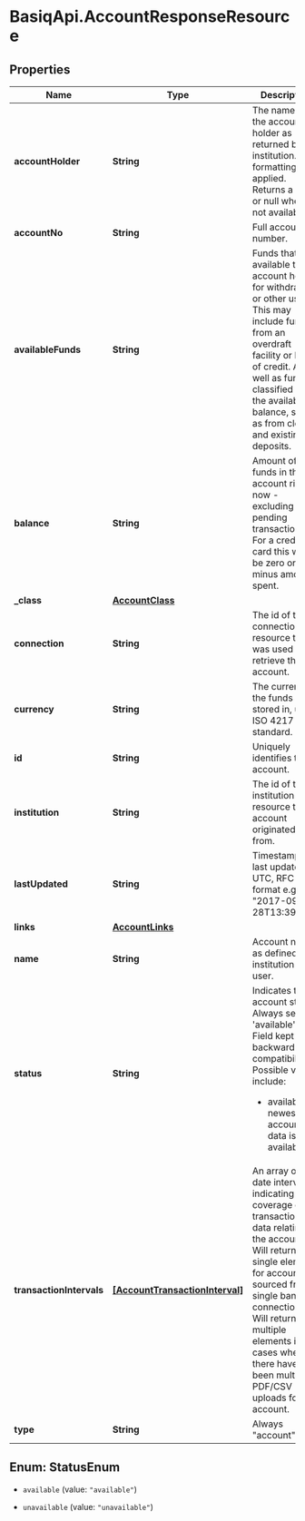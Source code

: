 # BasiqApi.AccountResponseResource

## Properties
Name | Type | Description | Notes
------------ | ------------- | ------------- | -------------
**accountHolder** | **String** | The name of the account holder as returned by the institution. No formatting is applied. Returns a string or null when not available. | 
**accountNo** | **String** | Full account number. | 
**availableFunds** | **String** | Funds that are available to an account holder for withdrawal or other use. This may include funds from an overdraft facility or line of credit. As well as funds classified as the available balance, such as from cleared and existing deposits. | 
**balance** | **String** | Amount of funds in the account right now - excluding any pending transactions. For a credit card this would be zero or the minus amount spent. | 
**_class** | [**AccountClass**](AccountClass.md) |  | 
**connection** | **String** | The id of the connection resource that was used to retrieve the account. | 
**currency** | **String** | The currency the funds are stored in, using ISO 4217 standard. | 
**id** | **String** | Uniquely identifies the account. | 
**institution** | **String** | The id of the institution resource the account originated from. | 
**lastUpdated** | **String** | Timestamp of last update, UTC, RFC 3339 format e.g. \"2017-09-28T13:39:33Z\" | 
**links** | [**AccountLinks**](AccountLinks.md) |  | 
**name** | **String** | Account name as defined by institution or user. | 
**status** | **String** | Indicates the account status. Always set to 'available'. Field kept for backward compatibility. Possible values include: <ul><li>available newest account data is available.</li></ul> | 
**transactionIntervals** | [**[AccountTransactionInterval]**](AccountTransactionInterval.md) | An array of date intervals indicating the coverage of the transaction data relating to the account. Will return a single element for accounts sourced from a single bank connection. Will return multiple elements in cases where there have been multiple PDF/CSV uploads for an account. | 
**type** | **String** | Always \"account\". | 


<a name="StatusEnum"></a>
## Enum: StatusEnum


* `available` (value: `"available"`)

* `unavailable` (value: `"unavailable"`)




